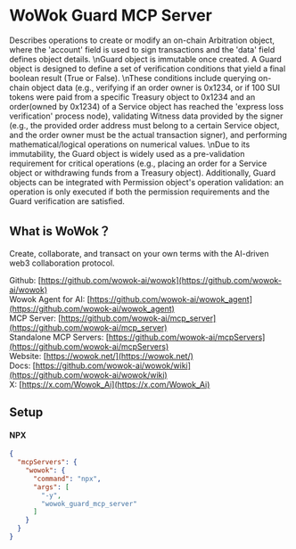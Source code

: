 # WoWok Guard MCP Server
Describes operations to create or modify an on-chain Arbitration object, where the 'account' field is used to sign transactions and the 'data' field defines object details. \nGuard object is immutable once created. A Guard object is designed to define a set of verification conditions that yield a final boolean result (True or False). \nThese conditions include querying on-chain object data (e.g., verifying if an order owner is 0x1234, or if 100 SUI tokens were paid from a specific Treasury object to 0x1234 and an order(owned by 0x1234) of a Service object  has reached the 'express loss verification' process node), validating Witness data provided by the signer (e.g., the provided order address must belong to a certain Service object, and the order owner must be the actual transaction signer), and performing mathematical/logical operations on numerical values. \nDue to its immutability, the Guard object is widely used as a pre-validation requirement for critical operations (e.g., placing an order for a Service object or withdrawing funds from a Treasury object). Additionally, Guard objects can be integrated with Permission object's operation validation: an operation is only executed if both the permission requirements and the Guard verification are satisfied.

## What is WoWok？
Create, collaborate, and transact on your own terms with the AI-driven web3 collaboration protocol.

Github: [https://github.com/wowok-ai/wowok](https://github.com/wowok-ai/wowok)   
Wowok Agent for AI: [https://github.com/wowok-ai/wowok_agent](https://github.com/wowok-ai/wowok_agent)   
MCP Server: [https://github.com/wowok-ai/mcp_server](https://github.com/wowok-ai/mcp_server)   
Standalone MCP Servers: [https://github.com/wowok-ai/mcpServers](https://github.com/wowok-ai/mcpServers)   
Website: [https://wowok.net/](https://wowok.net/)   
Docs: [https://github.com/wowok-ai/wowok/wiki](https://github.com/wowok-ai/wowok/wiki)   
X: [https://x.com/Wowok_Ai](https://x.com/Wowok_Ai)


## Setup   
#### NPX   
```json
{
  "mcpServers": {
    "wowok": {
      "command": "npx",
      "args": [
        "-y",
        "wowok_guard_mcp_server"
      ]
    }
  }
}
```